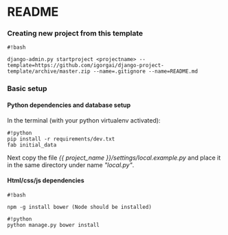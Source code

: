 # README #

### Creating new project from this template

```
#!bash

django-admin.py startproject <projectname> --template=https://github.com/igorgai/django-project-template/archive/master.zip --name=.gitignore --name=README.md
```

### Basic setup ###
#### Python dependencies and database setup
 
 In the terminal (with your python virtualenv activated):
 
```
#!python
pip install -r requirements/dev.txt
fab initial_data

```

Next copy the file *{{ project_name }}/settings/local.example.py* and place it in the same directory under name *"local.py"*.

#### Html/css/js dependencies

```
#!bash

npm -g install bower (Node should be installed)
```

```
#!python
python manage.py bower install

```